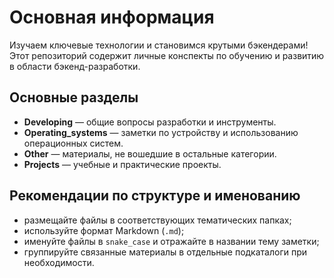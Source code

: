 # Основная информация

Изучаем ключевые технологии и становимся крутыми бэкендерами!
Этот репозиторий содержит личные конспекты по обучению и развитию в области бэкенд-разработки.

## Основные разделы

- **Developing** — общие вопросы разработки и инструменты.
- **Operating_systems** — заметки по устройству и использованию операционных систем.
- **Other** — материалы, не вошедшие в остальные категории.
- **Projects** — учебные и практические проекты.

## Рекомендации по структуре и именованию

- размещайте файлы в соответствующих тематических папках;
- используйте формат Markdown (`.md`);
- именуйте файлы в `snake_case` и отражайте в названии тему заметки;
- группируйте связанные материалы в отдельные подкаталоги при необходимости.

